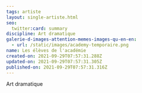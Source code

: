 ```yaml
---
tags: artiste
layout: single-artiste.html
seo:
  twitter:card: summary
discipline: Art dramatique
galerie-d-images-attention-memes-images-qu-en-en:
  - url: /static/images/academy-temporaire.png
name: Les élèves de l'académie
created-on: 2021-09-29T07:57:31.288Z
updated-on: 2021-09-29T07:57:31.305Z
published-on: 2021-09-29T07:57:31.316Z
---
```

Art dramatique